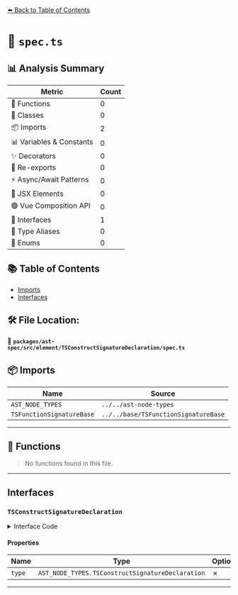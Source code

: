 [⬅️ Back to Table of Contents](../../../../../index.md)

# 📄 `spec.ts`

## 📊 Analysis Summary

| Metric | Count |
|--------|-------|
| 🔧 Functions | 0 |
| 🧱 Classes | 0 |
| 📦 Imports | 2 |
| 📊 Variables & Constants | 0 |
| ✨ Decorators | 0 |
| 🔄 Re-exports | 0 |
| ⚡ Async/Await Patterns | 0 |
| 💠 JSX Elements | 0 |
| 🟢 Vue Composition API | 0 |
| 📐 Interfaces | 1 |
| 📑 Type Aliases | 0 |
| 🎯 Enums | 0 |

## 📚 Table of Contents

- [Imports](#imports)
- [Interfaces](#interfaces)

## 🛠️ File Location:
📂 **`packages/ast-spec/src/element/TSConstructSignatureDeclaration/spec.ts`**

## 📦 Imports

| Name | Source |
|------|--------|
| `AST_NODE_TYPES` | `../../ast-node-types` |
| `TSFunctionSignatureBase` | `../../base/TSFunctionSignatureBase` |


---

## 🔧 Functions

> No functions found in this file.


---

## Interfaces

### `TSConstructSignatureDeclaration`

<details><summary>Interface Code</summary>

```ts
export interface TSConstructSignatureDeclaration
  extends TSFunctionSignatureBase {
  type: AST_NODE_TYPES.TSConstructSignatureDeclaration;
}
```
</details>

#### Properties

| Name | Type | Optional | Description |
|------|------|----------|-------------|
| `type` | `AST_NODE_TYPES.TSConstructSignatureDeclaration` | ✗ |  |


---